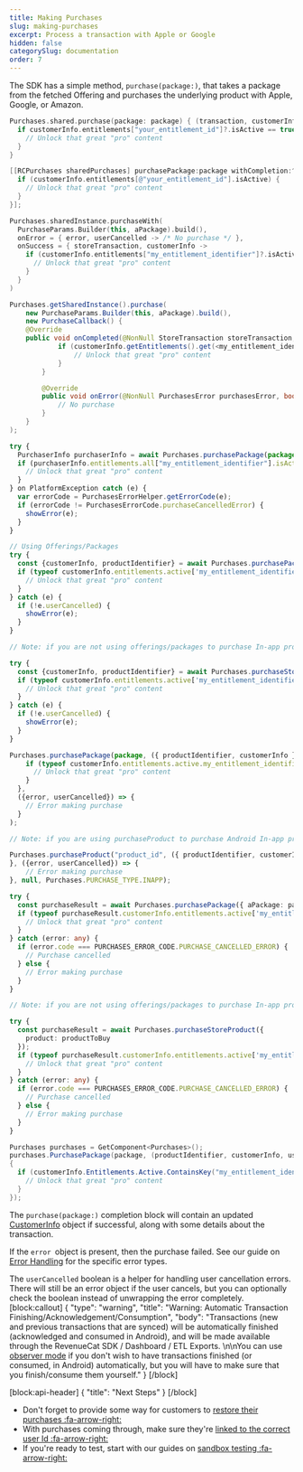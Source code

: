 ```yaml
---
title: Making Purchases
slug: making-purchases
excerpt: Process a transaction with Apple or Google
hidden: false
categorySlug: documentation
order: 7
---
```

The SDK has a simple method, `purchase(package:)`, that takes a package from the fetched Offering and purchases the underlying product with Apple, Google, or Amazon. 
```swift 
Purchases.shared.purchase(package: package) { (transaction, customerInfo, error, userCancelled) in
  if customerInfo.entitlements["your_entitlement_id"]?.isActive == true {
    // Unlock that great "pro" content              
  }
}
```
```objectivec 
[[RCPurchases sharedPurchases] purchasePackage:package withCompletion:^(RCStoreTransaction *transaction, RCCustomerInfo *customerInfo, NSError *error, BOOL cancelled) {
  if (customerInfo.entitlements[@"your_entitlement_id"].isActive) {
    // Unlock that great "pro" content
  }
}];
```
```kotlin 
Purchases.sharedInstance.purchaseWith(
  PurchaseParams.Builder(this, aPackage).build(),
  onError = { error, userCancelled -> /* No purchase */ },
  onSuccess = { storeTransaction, customerInfo ->
    if (customerInfo.entitlements["my_entitlement_identifier"]?.isActive == true) {
      // Unlock that great "pro" content
    }
  }
)
```
```java 
Purchases.getSharedInstance().purchase(
	new PurchaseParams.Builder(this, aPackage).build(), 
	new PurchaseCallback() {
    @Override
    public void onCompleted(@NonNull StoreTransaction storeTransaction, @NonNull CustomerInfo customerInfo) {
			if (customerInfo.getEntitlements().get(<my_entitlement_identifier>).isActive()) {
				// Unlock that great "pro" content
			}
		}

		@Override
		public void onError(@NonNull PurchasesError purchasesError, boolean b) {
			// No purchase
		}
	}
);
```
```javascript Flutter
try {
  PurchaserInfo purchaserInfo = await Purchases.purchasePackage(package);
  if (purchaserInfo.entitlements.all["my_entitlement_identifier"].isActive) {
    // Unlock that great "pro" content
  }
} on PlatformException catch (e) {
  var errorCode = PurchasesErrorHelper.getErrorCode(e);
  if (errorCode != PurchasesErrorCode.purchaseCancelledError) {
    showError(e);  	          
  }
}
```
```javascript React Native
// Using Offerings/Packages
try {
  const {customerInfo, productIdentifier} = await Purchases.purchasePackage(package);
  if (typeof customerInfo.entitlements.active['my_entitlement_identifier'] !== "undefined") {
    // Unlock that great "pro" content
  }
} catch (e) {
  if (!e.userCancelled) {
  	showError(e);
  }
}

// Note: if you are not using offerings/packages to purchase In-app products, you can use purchaseStoreProduct and getProducts

try {
  const {customerInfo, productIdentifier} = await Purchases.purchaseStoreProduct(productToBuy);
  if (typeof customerInfo.entitlements.active['my_entitlement_identifier'] !== "undefined") {
    // Unlock that great "pro" content
  }
} catch (e) {
  if (!e.userCancelled) {
    showError(e);
  }
}
```
```javascript Cordova
Purchases.purchasePackage(package, ({ productIdentifier, customerInfo }) => {
    if (typeof customerInfo.entitlements.active.my_entitlement_identifier !== "undefined") {
      // Unlock that great "pro" content
    }
  },
  ({error, userCancelled}) => {
    // Error making purchase
  }
);

// Note: if you are using purchaseProduct to purchase Android In-app products, an optional third parameter needs to be provided when calling purchaseProduct. You can use the package system to avoid this.

Purchases.purchaseProduct("product_id", ({ productIdentifier, customerInfo }) => {
}, ({error, userCancelled}) => {
    // Error making purchase
}, null, Purchases.PURCHASE_TYPE.INAPP);
```
```typescript Capacitor
try {
  const purchaseResult = await Purchases.purchasePackage({ aPackage: packageToBuy });
  if (typeof purchaseResult.customerInfo.entitlements.active['my_entitlement_identifier'] !== "undefined") {
    // Unlock that great "pro" content
  }
} catch (error: any) {
  if (error.code === PURCHASES_ERROR_CODE.PURCHASE_CANCELLED_ERROR) {
    // Purchase cancelled
  } else {
    // Error making purchase
  }
}

// Note: if you are not using offerings/packages to purchase In-app products, you can use purchaseStoreProduct and getProducts

try {
  const purchaseResult = await Purchases.purchaseStoreProduct({
    product: productToBuy
  });
  if (typeof purchaseResult.customerInfo.entitlements.active['my_entitlement_identifier'] !== "undefined") {
    // Unlock that great "pro" content
  }
} catch (error: any) {
  if (error.code === PURCHASES_ERROR_CODE.PURCHASE_CANCELLED_ERROR) {
    // Purchase cancelled
  } else {
    // Error making purchase
  }
}
```
```csharp Unity
Purchases purchases = GetComponent<Purchases>();
purchases.PurchasePackage(package, (productIdentifier, customerInfo, userCancelled, error) =>
{
  if (customerInfo.Entitlements.Active.ContainsKey("my_entitlement_identifier")) {
    // Unlock that great "pro" content
  }
});
```
The `purchase(package:)` completion block will contain an updated [CustomerInfo](doc:purchaserinfo) object if successful, along with some details about the transaction.

If the `error `object is present, then the purchase failed. See our guide on [Error Handling](doc:errors) for the specific error types.

The `userCancelled` boolean is a helper for handling user cancellation errors. There will still be an error object if the user cancels, but you can optionally check the boolean instead of unwrapping the error completely. 
[block:callout]
{
  "type": "warning",
  "title": "Warning: Automatic Transaction Finishing/Acknowledgement/Consumption",
  "body": "Transactions (new and previous transactions that are synced) will be automatically finished (acknowledged and consumed in Android), and will be made available through the RevenueCat SDK / Dashboard / ETL Exports. \n\nYou can use [observer mode](https://docs.revenuecat.com/docs/observer-mode) if you don't wish to have transactions finished (or consumed, in Android) automatically, but you will have to make sure that you finish/consume them yourself."
}
[/block]

[block:api-header]
{
  "title": "Next Steps"
}
[/block]
* Don't forget to provide some way for customers to [restore their purchases :fa-arrow-right:](doc:restoring-purchases)
* With purchases coming through, make sure they're [linked to the correct user Id :fa-arrow-right:](doc:user-ids)
* If you're ready to test, start with our guides on [sandbox testing :fa-arrow-right:](doc:sandbox)